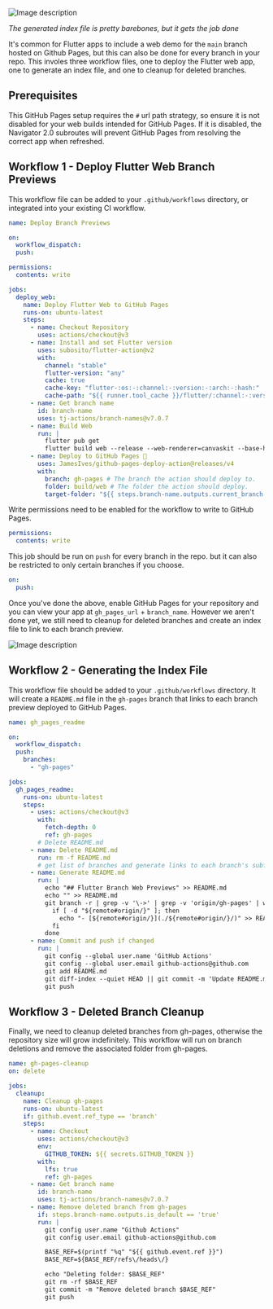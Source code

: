 ![Image description](https://dev-to-uploads.s3.amazonaws.com/uploads/articles/icn9uo2knig43ifys7in.png)

*The generated index file is pretty barebones, but it gets the job done*

It's common for Flutter apps to include a web demo for the `main` branch hosted on Github Pages, but this can also be done for every branch in your repo.
This involes three workflow files, one to deploy the Flutter web app, one to generate an index file, and one to cleanup for deleted branches.

## Prerequisites

This GitHub Pages setup requires the `#` url path strategy, so ensure it is not disabled for your web builds intended for GitHub Pages.
If it is disabled, the Navigator 2.0 subroutes will prevent GitHub Pages from resolving the correct app when refreshed.

## Workflow 1 - Deploy Flutter Web Branch Previews

This workflow file can be added to your `.github/workflows` directory, or integrated into your existing CI workflow.

```yaml
name: Deploy Branch Previews

on:
  workflow_dispatch:
  push:

permissions:
  contents: write

jobs:
  deploy_web:
    name: Deploy Flutter Web to GitHub Pages
    runs-on: ubuntu-latest
    steps:
      - name: Checkout Repository
        uses: actions/checkout@v3
      - name: Install and set Flutter version
        uses: subosito/flutter-action@v2
        with:
          channel: "stable"
          flutter-version: "any"
          cache: true
          cache-key: "flutter-:os:-:channel:-:version:-:arch:-:hash:"
          cache-path: "${{ runner.tool_cache }}/flutter/:channel:-:version:-:arch:"
      - name: Get branch name
        id: branch-name
        uses: tj-actions/branch-names@v7.0.7
      - name: Build Web
        run: |
          flutter pub get
          flutter build web --release --web-renderer=canvaskit --base-href="/${{ github.event.repository.name }}/${{ steps.branch-name.outputs.current_branch }}/"
      - name: Deploy to GitHub Pages 🚀
        uses: JamesIves/github-pages-deploy-action@releases/v4
        with:
          branch: gh-pages # The branch the action should deploy to.
          folder: build/web # The folder the action should deploy.
          target-folder: "${{ steps.branch-name.outputs.current_branch }}"
```

Write permissions need to be enabled for the workflow to write to GitHub Pages.

```yaml
permissions:
  contents: write
```

This job should be run on `push` for every branch in the repo. but it can also be restricted to only certain branches if you choose.

```yaml
on:
  push:
```

Once you've done the above, enable GitHub Pages for your repository and you can view your app at `gh_pages_url` + `branch_name`. However we aren't done yet, we still need to cleanup for deleted branches and create an index file to link to each branch preview.

![Image description](https://dev-to-uploads.s3.amazonaws.com/uploads/articles/2ve8aiv937gv97npgqwe.png)

## Workflow 2 - Generating the Index File

This workflow file should be added to your `.github/workflows` directory. It will create
a `README.md` file in the `gh-pages` branch that links to each branch preview deployed to GitHub Pages.

```yaml
name: gh_pages_readme

on:
  workflow_dispatch:
  push:
    branches:
      - "gh-pages"

jobs:
  gh_pages_readme:
    runs-on: ubuntu-latest
    steps:
      - uses: actions/checkout@v3
        with:
          fetch-depth: 0
          ref: gh-pages
        # Delete README.md
      - name: Delete README.md
        run: rm -f README.md
        # get list of branches and generate links to each branch's subfolder in the README.md file
      - name: Generate README.md
        run: |
          echo "## Flutter Branch Web Previews" >> README.md
          echo "" >> README.md
          git branch -r | grep -v '\->' | grep -v 'origin/gh-pages' | while read remote; do
            if [ -d "${remote#origin/}" ]; then
              echo "- [${remote#origin/}](./${remote#origin/}/)" >> README.md
            fi
          done
      - name: Commit and push if changed
        run: |
          git config --global user.name 'GitHub Actions'
          git config --global user.email github-actions@github.com
          git add README.md
          git diff-index --quiet HEAD || git commit -m 'Update README.md'
          git push
```

## Workflow 3 - Deleted Branch Cleanup

Finally, we need to cleanup deleted branches from gh-pages, otherwise the repository size will grow indefinitely.
This workflow will run on branch deletions and remove the associated folder from gh-pages.

```yaml
name: gh-pages-cleanup
on: delete

jobs:
  cleanup:
    name: Cleanup gh-pages
    runs-on: ubuntu-latest
    if: github.event.ref_type == 'branch'
    steps:
      - name: Checkout
        uses: actions/checkout@v3
        env:
          GITHUB_TOKEN: ${{ secrets.GITHUB_TOKEN }}
        with:
          lfs: true
          ref: gh-pages
      - name: Get branch name
        id: branch-name
        uses: tj-actions/branch-names@v7.0.7
      - name: Remove deleted branch from gh-pages
        if: steps.branch-name.outputs.is_default == 'true'
        run: |
          git config user.name "Github Actions"
          git config user.email github-actions@github.com

          BASE_REF=$(printf "%q" "${{ github.event.ref }}")
          BASE_REF=${BASE_REF/refs\/heads\/}

          echo "Deleting folder: $BASE_REF"
          git rm -rf $BASE_REF
          git commit -m "Remove deleted branch $BASE_REF"
          git push
```
